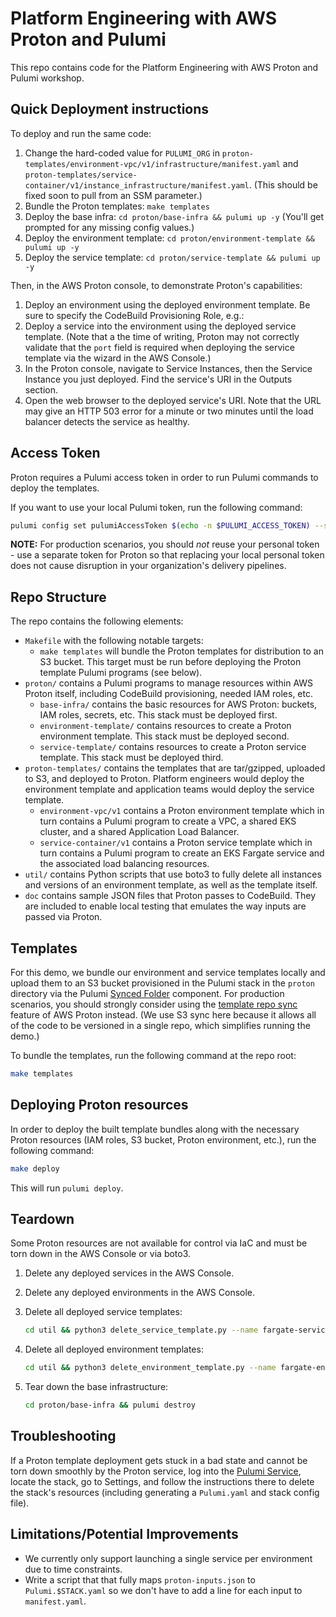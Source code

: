 # Platform Engineering with AWS Proton and Pulumi

This repo contains code for the Platform Engineering with AWS Proton and Pulumi workshop.

## Quick Deployment instructions

To deploy and run the same code:

1. Change the hard-coded value for `PULUMI_ORG` in `proton-templates/environment-vpc/v1/infrastructure/manifest.yaml` and `proton-templates/service-container/v1/instance_infrastructure/manifest.yaml`. (This should be fixed soon to pull from an SSM parameter.)
1. Bundle the Proton templates: `make templates`
1. Deploy the base infra: `cd proton/base-infra && pulumi up -y` (You'll get prompted for any missing config values.)
1. Deploy the environment template: `cd proton/environment-template && pulumi up -y`
1. Deploy the service template: `cd proton/service-template && pulumi up -y`

Then, in the AWS Proton console, to demonstrate Proton's capabilities:

1. Deploy an environment using the deployed environment template. Be sure to specify the CodeBuild Provisioning Role, e.g.:
1. Deploy a service into the environment using the deployed service template. (Note that a the time of writing, Proton may not correctly validate that the `port` field is required when deploying the service template via the wizard in the AWS Console.)
1. In the Proton console, navigate to Service Instances, then the Service Instance you just deployed. Find the service's URI in the Outputs section.
1. Open the web browser to the deployed service's URI. Note that the URL may give an HTTP 503 error for a minute or two minutes until the load balancer detects the service as healthy.

## Access Token

Proton requires a Pulumi access token in order to run Pulumi commands to deploy the templates.

If you want to use your local Pulumi token, run the following command:

```bash
pulumi config set pulumiAccessToken $(echo -n $PULUMI_ACCESS_TOKEN) --secret
```

**NOTE:** For production scenarios, you should _not_ reuse your personal token - use a separate token for Proton so that replacing your local personal token does not cause disruption in your organization's delivery pipelines.

## Repo Structure

The repo contains the following elements:

- `Makefile` with the following notable targets:
  - `make templates` will bundle the Proton templates for distribution to an S3 bucket. This target must be run before deploying the Proton template Pulumi programs (see below).
- `proton/` contains a Pulumi programs to manage resources within AWS Proton itself, including CodeBuild provisioning, needed IAM roles, etc.
  - `base-infra/` contains the basic resources for AWS Proton: buckets, IAM roles, secrets, etc. This stack must be deployed first.
  - `environment-template/` contains resources to create a Proton environment template. This stack must be deployed second.
  - `service-template/` contains resources to create a Proton service template. This stack must be deployed third.
- `proton-templates/` contains the templates that are tar/gzipped, uploaded to S3, and deployed to Proton. Platform engineers would deploy the environment template and application teams would deploy the service template.
  - `environment-vpc/v1` contains a Proton environment template which in turn contains a Pulumi program to create a VPC, a shared EKS cluster, and a shared Application Load Balancer.
  - `service-container/v1` contains a Proton service template which in turn contains a Pulumi program to create an EKS Fargate service and the associated load balancing resources.
- `util/` contains Python scripts that use boto3 to fully delete all instances and versions of an environment template, as well as the template itself.
- `doc` contains sample JSON files that Proton passes to CodeBuild. They are included to enable local testing that emulates the way inputs are passed via Proton.

## Templates

For this demo, we bundle our environment and service templates locally and upload them to an S3 bucket provisioned in the Pulumi stack in the `proton` directory via the Pulumi [Synced Folder](https://www.pulumi.com/registry/packages/synced-folder/) component. For production scenarios, you should strongly consider using the [template repo sync](https://docs.aws.amazon.com/proton/latest/userguide/ag-template-sync-configs.html) feature of AWS Proton instead. (We use S3 sync here because it allows all of the code to be versioned in a single repo, which simplifies running the demo.)

To bundle the templates, run the following command at the repo root:

```bash
make templates
```

## Deploying Proton resources

In order to deploy the built template bundles along with the necessary Proton resources (IAM roles, S3 bucket, Proton environment, etc.), run the following command:

```bash
make deploy
```

This will run `pulumi deploy`.

## Teardown

Some Proton resources are not available for control via IaC and must be torn down in the AWS Console or via boto3.

1. Delete any deployed services in the AWS Console.
1. Delete any deployed environments in the AWS Console.
1. Delete all deployed service templates:

    ```bash
    cd util && python3 delete_service_template.py --name fargate-service
    ```

1. Delete all deployed environment templates:

    ```bash
    cd util && python3 delete_environment_template.py --name fargate-env
    ```

1. Tear down the base infrastructure:

    ```bash
    cd proton/base-infra && pulumi destroy
    ```

## Troubleshooting

If a Proton template deployment gets stuck in a bad state and cannot be torn down smoothly by the Proton service, log into the [Pulumi Service](https://app.pulumi.com), locate the stack, go to Settings, and follow the instructions there to delete the stack's resources (including generating a `Pulumi.yaml` and stack config file).

## Limitations/Potential Improvements

- We currently only support launching a single service per environment due to time constraints.
- Write a script that that fully maps `proton-inputs.json` to `Pulumi.$STACK.yaml` so we don't have to add a line for each input to `manifest.yaml`.
